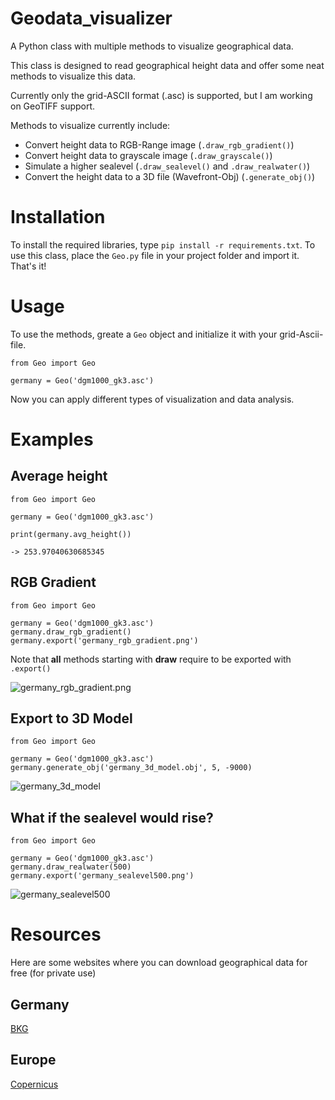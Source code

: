 # Geodata_visualizer
A Python class with multiple methods to visualize geographical data.

This class is designed to read geographical height data and offer some neat methods to visualize this data.

Currently only the grid-ASCII format (.asc) is supported, but I am working on GeoTIFF support.

Methods to visualize currently include:
- Convert height data to RGB-Range image (`.draw_rgb_gradient()`)
- Convert height data to grayscale image (`.draw_grayscale()`)
- Simulate a higher sealevel (`.draw_sealevel()` and `.draw_realwater()`)
- Convert the height data to a 3D file (Wavefront-Obj) (`.generate_obj()`)

# Installation

To install the required libraries, type `pip install -r requirements.txt`.
To use this class, place the `Geo.py` file in your project folder and import it. That's it!

# Usage
To use the methods, greate a `Geo` object and initialize it with your grid-Ascii-file.
```
from Geo import Geo

germany = Geo('dgm1000_gk3.asc')
```
Now you can apply different types of visualization and data analysis.

# Examples

## Average height
```
from Geo import Geo

germany = Geo('dgm1000_gk3.asc')

print(germany.avg_height())

-> 253.97040630685345
```
## RGB Gradient
```
from Geo import Geo

germany = Geo('dgm1000_gk3.asc')
germany.draw_rgb_gradient()
germany.export('germany_rgb_gradient.png')
```
Note that **all** methods starting with **draw** require to be exported with `.export()`

![germany_rgb_gradient.png](https://i.imgur.com/CgV0B29.png)

## Export to 3D Model
```
from Geo import Geo

germany = Geo('dgm1000_gk3.asc')
germany.generate_obj('germany_3d_model.obj', 5, -9000)
```

![germany_3d_model](https://i.imgur.com/al5MOeS.jpg)

## What if the sealevel would rise?
```
from Geo import Geo

germany = Geo('dgm1000_gk3.asc')
germany.draw_realwater(500)
germany.export('germany_sealevel500.png')
```

![germany_sealevel500](https://i.imgur.com/ADoWTiR.png)

# Resources

Here are some websites where you can download geographical data for free (for private use)

## Germany

[BKG](https://gdz.bkg.bund.de/index.php/default/catalog/product/view/id/756/s/digitales-gelandemodell-gitterweite-200-m-dgm200/category/8/?___store=default)


## Europe

[Copernicus](https://land.copernicus.eu/imagery-in-situ/eu-dem/eu-dem-v1.1?tab=mapview)

